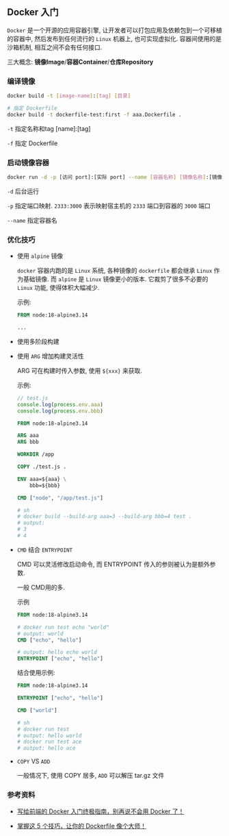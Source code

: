 ## Docker 入门

`Docker` 是一个开源的应用容器引擎, 让开发者可以打包应用及依赖包到一个可移植的容器中, 然后发布到任何流行的 `Linux` 机器上, 也可实现虚拟化. 容器间使用的是沙箱机制, 相互之间不会有任何接口.

三大概念: **镜像Image**/**容器Container**/**仓库Repository**

### 编译镜像

```sh
docker build -t [image-name]:[tag] [目录]

# 指定 Dockerfile
docker build -t dockerfile-test:first -f aaa.Dockerfile .
```

`-t` 指定名称和tag [name]:[tag]

`-f` 指定 Dockerfile

### 启动镜像容器

```sh
docker run -d -p [访问 port]:[实际 port] --name [容器名称] [镜像名称]:[镜像 tag]
```

`-d` 后台运行

`-p` 指定端口映射. `2333:3000` 表示映射宿主机的 `2333` 端口到容器的 `3000` 端口

`--name` 指定容器名

### 优化技巧

- 使用 `alpine` 镜像

  `docker` 容器内跑的是 `Linux` 系统, 各种镜像的 `dockerfile` 都会继承 `Linux` 作为基础镜像. 而 `alpine` 是 `Linux` 镜像更小的版本. 它裁剪了很多不必要的 `Linux` 功能, 使得体积大幅减少.

  示例:

  ```dockerfile
  FROM node:18-alpine3.14

  ...
  ```

- 使用多阶段构建

- 使用 `ARG` 增加构建灵活性

  ARG 可在构建时传入参数, 使用 `${xxx}` 来获取.

  示例:

  ```js
  // test.js
  console.log(process.env.aaa)
  console.log(process.env.bbb)
  ```

  ```dockerfile
  FROM node:18-alpine3.14

  ARG aaa
  ARG bbb

  WORKDIR /app

  COPY ./test.js .

  ENV aaa=${aaa} \
      bbb=${bbb}

  CMD ["node", "/app/test.js"]

  # sh
  # docker build --build-arg aaa=3 --build-arg bbb=4 test .
  # output:
  # 3
  # 4
  ```


- `CMD` 结合 `ENTRYPOINT`

  CMD 可以灵活修改启动命令, 而 ENTRYPOINT 传入的参则被认为是额外参数.

  一般 CMD用的多.

  示例

  ```dockerfile
  FROM node:18-alpine3.14

  # docker run test echo "world"
  # output: world
  CMD ["echo", "hello"]

  # output: hello echo world
  ENTRYPOINT ["echo", "hello"]
  ```

  结合使用示例:
  ```dockerfile
  FROM node:18-alpine3.14

  ENTRYPOINT ["echo", "hello"]

  CMD ["world"]

  # sh
  # docker run test
  # output: hello world
  # docker run test ace
  # output: hello ace
  ```

- `COPY` VS `ADD`

  一般情况下, 使用 COPY 居多, `ADD` 可以解压 tar.gz 文件

### 参考资料

- [写给前端的 Docker 入门终极指南，别再说不会用 Docker 了！](https://mp.weixin.qq.com/s/oEygasL-5owZ5b8mV6uMTw)

- [掌握这 5 个技巧，让你的 Dockerfile 像个大师！](https://mp.weixin.qq.com/s/v9kznJ1OezUxA49-nd_r_Q)

